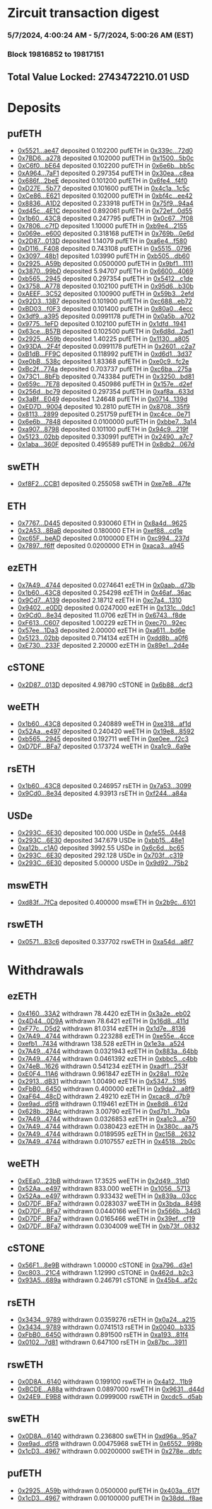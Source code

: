 # Zircuit transaction digest
### 5/7/2024, 4:00:24 AM - 5/7/2024, 5:00:26 AM (EST)
### Block 19816852 to 19817151

## Total Value Locked: 2743472210.01 USD

# Deposits
## pufETH
- [0x5521...ae47](https://etherscan.io/address/0x552106080DFce21A58DEf1c78b8e607386e8ae47) deposited 0.102200 pufETH in [0x339c...72d0](https://etherscan.io/tx/0x552106080DFce21A58DEf1c78b8e607386e8ae47)
- [0x7BD6...a278](https://etherscan.io/address/0x7BD61A977AF401c0316843Be2EA72Ab0B856a278) deposited 0.102000 pufETH in [0x1500...5b0c](https://etherscan.io/tx/0x7BD61A977AF401c0316843Be2EA72Ab0B856a278)
- [0xC6f0...bE64](https://etherscan.io/address/0xC6f0056fDC584a9431c655Afe5186462D0A4bE64) deposited 0.102200 pufETH in [0x6e6b...bb5c](https://etherscan.io/tx/0xC6f0056fDC584a9431c655Afe5186462D0A4bE64)
- [0xA964...7aF1](https://etherscan.io/address/0xA964065CfB7AeBBB92F3ee5DC16B816f9d5E7aF1) deposited 0.297354 pufETH in [0x30ea...c8ea](https://etherscan.io/tx/0xA964065CfB7AeBBB92F3ee5DC16B816f9d5E7aF1)
- [0x686f...2beE](https://etherscan.io/address/0x686f97661Fede257ce516Cfc97a06C8B11FF2beE) deposited 0.101200 pufETH in [0x6fe4...f4f0](https://etherscan.io/tx/0x686f97661Fede257ce516Cfc97a06C8B11FF2beE)
- [0xD27E...5b77](https://etherscan.io/address/0xD27EE2e494F2B06Cc6F84a130d60030ab8215b77) deposited 0.101600 pufETH in [0x4c1a...1c5c](https://etherscan.io/tx/0xD27EE2e494F2B06Cc6F84a130d60030ab8215b77)
- [0xCe86...E621](https://etherscan.io/address/0xCe86967aAb79C2C620979f0a0A1DD38B3831E621) deposited 0.102000 pufETH in [0xbf4c...ee42](https://etherscan.io/tx/0xCe86967aAb79C2C620979f0a0A1DD38B3831E621)
- [0x8836...A1D2](https://etherscan.io/address/0x8836f4786c178558a7302F2140fe3Baebf57A1D2) deposited 0.233918 pufETH in [0x75f9...94a4](https://etherscan.io/tx/0x8836f4786c178558a7302F2140fe3Baebf57A1D2)
- [0xd45c...4E1C](https://etherscan.io/address/0xd45cDfF84BF5011E0D12eEfB623A547fee8A4E1C) deposited 0.892061 pufETH in [0x72ef...0d55](https://etherscan.io/tx/0xd45cDfF84BF5011E0D12eEfB623A547fee8A4E1C)
- [0x1b60...43C8](https://etherscan.io/address/0x1b60dABF1e6F27755C71fC19D926cc465F9B43C8) deposited 0.247795 pufETH in [0x0c67...7f08](https://etherscan.io/tx/0x1b60dABF1e6F27755C71fC19D926cc465F9B43C8)
- [0x7806...c7fD](https://etherscan.io/address/0x78060631B427dAEd219777DBD82015A5AD93c7fD) deposited 1.10000 pufETH in [0xb9e4...2155](https://etherscan.io/tx/0x78060631B427dAEd219777DBD82015A5AD93c7fD)
- [0x069e...e600](https://etherscan.io/address/0x069e54ac23C71328266b2F9dF089c42f4bE1e600) deposited 0.318168 pufETH in [0x769b...0e6d](https://etherscan.io/tx/0x069e54ac23C71328266b2F9dF089c42f4bE1e600)
- [0x2D87...013D](https://etherscan.io/address/0x2D879E33a11Aa5F880b68Bd9A97F36085472013D) deposited 1.14079 pufETH in [0xa6e4...f580](https://etherscan.io/tx/0x2D879E33a11Aa5F880b68Bd9A97F36085472013D)
- [0xD116...F408](https://etherscan.io/address/0xD116Ca34636f8FC2EC4e56d33B0e7C1CCaAeF408) deposited 0.743108 pufETH in [0x5515...0796](https://etherscan.io/tx/0xD116Ca34636f8FC2EC4e56d33B0e7C1CCaAeF408)
- [0x3097...48b1](https://etherscan.io/address/0x30971CA6Eab56E63c16CB40211353A2D0DeE48b1) deposited 1.03990 pufETH in [0xb505...db60](https://etherscan.io/tx/0x30971CA6Eab56E63c16CB40211353A2D0DeE48b1)
- [0x2925...A59b](https://etherscan.io/address/0x292586fB874732e3E544669b7938a28189dFA59b) deposited 0.0500000 pufETH in [0x9bf1...1111](https://etherscan.io/tx/0x292586fB874732e3E544669b7938a28189dFA59b)
- [0x3870...99bD](https://etherscan.io/address/0x387086921D14c749741b4c76b66606b2b53C99bD) deposited 5.94707 pufETH in [0x6600...4069](https://etherscan.io/tx/0x387086921D14c749741b4c76b66606b2b53C99bD)
- [0xb565...2945](https://etherscan.io/address/0xb565Fa1ae72124335F1f76C6Ddacf2526e7D2945) deposited 0.297354 pufETH in [0x5412...c1de](https://etherscan.io/tx/0xb565Fa1ae72124335F1f76C6Ddacf2526e7D2945)
- [0x3758...A778](https://etherscan.io/address/0x3758A34f8B2777342A756ba2d9902386c23EA778) deposited 0.102100 pufETH in [0x95d6...b30b](https://etherscan.io/tx/0x3758A34f8B2777342A756ba2d9902386c23EA778)
- [0xAEEF...3C52](https://etherscan.io/address/0xAEEF9892F2231244101cc71582f3d76F7dFB3C52) deposited 0.100900 pufETH in [0x59b3...2efd](https://etherscan.io/tx/0xAEEF9892F2231244101cc71582f3d76F7dFB3C52)
- [0x92D3...13B7](https://etherscan.io/address/0x92D3e21AFb79f1BB3d4b367b05E8A8893D2c13B7) deposited 0.101900 pufETH in [0xc688...eb72](https://etherscan.io/tx/0x92D3e21AFb79f1BB3d4b367b05E8A8893D2c13B7)
- [0xBD03...f0F3](https://etherscan.io/address/0xBD034299eC0f27D4417648D618cE2A0256f3f0F3) deposited 0.101400 pufETH in [0x80a0...4ecc](https://etherscan.io/tx/0xBD034299eC0f27D4417648D618cE2A0256f3f0F3)
- [0x3df9...a395](https://etherscan.io/address/0x3df99A42BE75Bd3Bc23078042e139d7999b8a395) deposited 0.0991178 pufETH in [0x0a5b...a702](https://etherscan.io/tx/0x3df99A42BE75Bd3Bc23078042e139d7999b8a395)
- [0x9775...1eFD](https://etherscan.io/address/0x9775e5EAA244a9870d923a28DE386B48F00b1eFD) deposited 0.102100 pufETH in [0x1dfd...1941](https://etherscan.io/tx/0x9775e5EAA244a9870d923a28DE386B48F00b1eFD)
- [0x63ce...B57B](https://etherscan.io/address/0x63ce138cA3d6d0f78BDfB6538375f7b88aF2B57B) deposited 0.102500 pufETH in [0x6d8d...2ad1](https://etherscan.io/tx/0x63ce138cA3d6d0f78BDfB6538375f7b88aF2B57B)
- [0x2925...A59b](https://etherscan.io/address/0x292586fB874732e3E544669b7938a28189dFA59b) deposited 1.40225 pufETH in [0x1130...a805](https://etherscan.io/tx/0x292586fB874732e3E544669b7938a28189dFA59b)
- [0x93DA...2F4f](https://etherscan.io/address/0x93DA7CC04Bb9f3b1e362a3f6a49a640264Fd2F4f) deposited 0.0991178 pufETH in [0x2601...c2a7](https://etherscan.io/tx/0x93DA7CC04Bb9f3b1e362a3f6a49a640264Fd2F4f)
- [0xB1dB...FF9C](https://etherscan.io/address/0xB1dB513aC47E476944F392D8E047E3A0A5a5FF9C) deposited 0.118992 pufETH in [0xd6d1...3d37](https://etherscan.io/tx/0xB1dB513aC47E476944F392D8E047E3A0A5a5FF9C)
- [0xe0bB...538c](https://etherscan.io/address/0xe0bB505996BF27951bb2e378C1E5EB521A9C538c) deposited 1.83368 pufETH in [0xe0c9...fc2e](https://etherscan.io/tx/0xe0bB505996BF27951bb2e378C1E5EB521A9C538c)
- [0xBc2f...774a](https://etherscan.io/address/0xBc2f717C77d012bb6B411a75cC4f4B33b50b774a) deposited 0.703737 pufETH in [0xc6ba...275a](https://etherscan.io/tx/0xBc2f717C77d012bb6B411a75cC4f4B33b50b774a)
- [0x73C1...8bFb](https://etherscan.io/address/0x73C161493369196033c14321b60506adee2e8bFb) deposited 0.743384 pufETH in [0x3250...bd81](https://etherscan.io/tx/0x73C161493369196033c14321b60506adee2e8bFb)
- [0x659c...7E78](https://etherscan.io/address/0x659c6472b8B3afa03F110E82a31646F97B1a7E78) deposited 0.450986 pufETH in [0x157e...d2ef](https://etherscan.io/tx/0x659c6472b8B3afa03F110E82a31646F97B1a7E78)
- [0x256d...bc79](https://etherscan.io/address/0x256d97F8Bb0DbEDfd90Ba2daeb7AfAce7Bf5bc79) deposited 0.297354 pufETH in [0xaf8a...633d](https://etherscan.io/tx/0x256d97F8Bb0DbEDfd90Ba2daeb7AfAce7Bf5bc79)
- [0x3aBf...E049](https://etherscan.io/address/0x3aBf2aeCA83e849a744a1b2C1704b76b2c34E049) deposited 1.24648 pufETH in [0x0714...139d](https://etherscan.io/tx/0x3aBf2aeCA83e849a744a1b2C1704b76b2c34E049)
- [0xED7D...9004](https://etherscan.io/address/0xED7D9111B8965b9EE10d23EdB02CAfA11F3D9004) deposited 10.2810 pufETH in [0x8708...35f9](https://etherscan.io/tx/0xED7D9111B8965b9EE10d23EdB02CAfA11F3D9004)
- [0x8113...2899](https://etherscan.io/address/0x8113871cd6aA5CAa6b6437Bd40baF21ad5922899) deposited 0.251759 pufETH in [0xc4ce...0e71](https://etherscan.io/tx/0x8113871cd6aA5CAa6b6437Bd40baF21ad5922899)
- [0x6e6b...7848](https://etherscan.io/address/0x6e6b77fD5Dd3E20241676B51fa7d72b0637F7848) deposited 0.0100000 pufETH in [0xbbe7...3a14](https://etherscan.io/tx/0x6e6b77fD5Dd3E20241676B51fa7d72b0637F7848)
- [0xa907...8798](https://etherscan.io/address/0xa907bAC5d41ceb860532aB94B72e74ACbE428798) deposited 0.101100 pufETH in [0x94c9...219f](https://etherscan.io/tx/0xa907bAC5d41ceb860532aB94B72e74ACbE428798)
- [0x5123...02bb](https://etherscan.io/address/0x5123Cd96540c7e8be87E9AFf9e34c5a431a002bb) deposited 0.330991 pufETH in [0x2490...a7c7](https://etherscan.io/tx/0x5123Cd96540c7e8be87E9AFf9e34c5a431a002bb)
- [0x1aba...360F](https://etherscan.io/address/0x1abaa06853383FEeb598AD5fA5aAA8b48e35360F) deposited 0.495589 pufETH in [0x8db2...067d](https://etherscan.io/tx/0x1abaa06853383FEeb598AD5fA5aAA8b48e35360F)
## swETH
- [0xf8F2...CCB1](https://etherscan.io/address/0xf8F2943d9CDF6bB485d6ac01f6ea2E9854C2CCB1) deposited 0.255058 swETH in [0xe7e8...47fe](https://etherscan.io/tx/0xf8F2943d9CDF6bB485d6ac01f6ea2E9854C2CCB1)
## ETH
- [0x7767...D445](https://etherscan.io/address/0x77678db451E9D38278e4C62824813DF7A9f8D445) deposited 0.930060 ETH in [0x8a4d...9625](https://etherscan.io/tx/0x77678db451E9D38278e4C62824813DF7A9f8D445)
- [0x2A53...8BaB](https://etherscan.io/address/0x2A53F1f26842e164De9D17E9ee19fC7563AE8BaB) deposited 0.180000 ETH in [0xef88...cd1e](https://etherscan.io/tx/0x2A53F1f26842e164De9D17E9ee19fC7563AE8BaB)
- [0xc65F...beAD](https://etherscan.io/address/0xc65Fa97a530Cbc620A934fb734A8E98393d9beAD) deposited 0.0100000 ETH in [0xc994...237d](https://etherscan.io/tx/0xc65Fa97a530Cbc620A934fb734A8E98393d9beAD)
- [0x7897...f6ff](https://etherscan.io/address/0x78979f8aEDe49933f109059D41179e382251f6ff) deposited 0.0200000 ETH in [0xaca3...a945](https://etherscan.io/tx/0x78979f8aEDe49933f109059D41179e382251f6ff)
## ezETH
- [0x7A49...4744](https://etherscan.io/address/0x7A493Be5c2ce014cD049Bf178a1ac0Db1B434744) deposited 0.0274641 ezETH in [0x0aab...d73b](https://etherscan.io/tx/0x7A493Be5c2ce014cD049Bf178a1ac0Db1B434744)
- [0x1b60...43C8](https://etherscan.io/address/0x1b60dABF1e6F27755C71fC19D926cc465F9B43C8) deposited 0.254298 ezETH in [0x46af...36ac](https://etherscan.io/tx/0x1b60dABF1e6F27755C71fC19D926cc465F9B43C8)
- [0x9Cd7...A139](https://etherscan.io/address/0x9Cd703F4AC3Bd0b9ed18e338258Ba042eC68A139) deposited 2.18712 ezETH in [0xc7a4...1310](https://etherscan.io/tx/0x9Cd703F4AC3Bd0b9ed18e338258Ba042eC68A139)
- [0x9402...e0DD](https://etherscan.io/address/0x940214134c5e8d81DBD5E9015908c697dAB5e0DD) deposited 0.0247000 ezETH in [0x131c...0dc1](https://etherscan.io/tx/0x940214134c5e8d81DBD5E9015908c697dAB5e0DD)
- [0x9Cd0...8e34](https://etherscan.io/address/0x9Cd08ff616Eeb2c6743C39b8a8A6029d84538e34) deposited 11.0706 ezETH in [0x6743...f8de](https://etherscan.io/tx/0x9Cd08ff616Eeb2c6743C39b8a8A6029d84538e34)
- [0xF613...C607](https://etherscan.io/address/0xF613bdeE12ebF8b204D21C4ab57793F0AD47C607) deposited 1.00229 ezETH in [0xec70...92ec](https://etherscan.io/tx/0xF613bdeE12ebF8b204D21C4ab57793F0AD47C607)
- [0x57ee...1Da3](https://etherscan.io/address/0x57eed9235DB3c99bD4BB0446A73c03f4bcFb1Da3) deposited 2.00000 ezETH in [0xa611...bd6e](https://etherscan.io/tx/0x57eed9235DB3c99bD4BB0446A73c03f4bcFb1Da3)
- [0x5123...02bb](https://etherscan.io/address/0x5123Cd96540c7e8be87E9AFf9e34c5a431a002bb) deposited 0.714134 ezETH in [0xdd8b...a0f6](https://etherscan.io/tx/0x5123Cd96540c7e8be87E9AFf9e34c5a431a002bb)
- [0xE730...233F](https://etherscan.io/address/0xE73017E82380b0C378982F6b7820723FDE36233F) deposited 2.20000 ezETH in [0x89e1...2d4e](https://etherscan.io/tx/0xE73017E82380b0C378982F6b7820723FDE36233F)
## cSTONE
- [0x2D87...013D](https://etherscan.io/address/0x2D879E33a11Aa5F880b68Bd9A97F36085472013D) deposited 4.98790 cSTONE in [0x6b88...dcf3](https://etherscan.io/tx/0x2D879E33a11Aa5F880b68Bd9A97F36085472013D)
## weETH
- [0x1b60...43C8](https://etherscan.io/address/0x1b60dABF1e6F27755C71fC19D926cc465F9B43C8) deposited 0.240889 weETH in [0xe318...af1d](https://etherscan.io/tx/0x1b60dABF1e6F27755C71fC19D926cc465F9B43C8)
- [0x52Aa...e497](https://etherscan.io/address/0x52Aa899454998Be5b000Ad077a46Bbe360F4e497) deposited 0.240420 weETH in [0x19e8...8592](https://etherscan.io/tx/0x52Aa899454998Be5b000Ad077a46Bbe360F4e497)
- [0xb565...2945](https://etherscan.io/address/0xb565Fa1ae72124335F1f76C6Ddacf2526e7D2945) deposited 0.192711 weETH in [0xe0ee...f2c3](https://etherscan.io/tx/0xb565Fa1ae72124335F1f76C6Ddacf2526e7D2945)
- [0xD7DF...BFa7](https://etherscan.io/address/0xD7DF7E085214743530afF339aFC420c7c720BFa7) deposited 0.173724 weETH in [0xa1c9...6a9e](https://etherscan.io/tx/0xD7DF7E085214743530afF339aFC420c7c720BFa7)
## rsETH
- [0x1b60...43C8](https://etherscan.io/address/0x1b60dABF1e6F27755C71fC19D926cc465F9B43C8) deposited 0.246957 rsETH in [0x7a53...3099](https://etherscan.io/tx/0x1b60dABF1e6F27755C71fC19D926cc465F9B43C8)
- [0x9Cd0...8e34](https://etherscan.io/address/0x9Cd08ff616Eeb2c6743C39b8a8A6029d84538e34) deposited 4.93913 rsETH in [0xf244...a84a](https://etherscan.io/tx/0x9Cd08ff616Eeb2c6743C39b8a8A6029d84538e34)
## USDe
- [0x293C...6E30](https://etherscan.io/address/0x293C6937D8D82e05B01335F7B33FBA0c8e256E30) deposited 100.000 USDe in [0xfe55...0448](https://etherscan.io/tx/0x293C6937D8D82e05B01335F7B33FBA0c8e256E30)
- [0x293C...6E30](https://etherscan.io/address/0x293C6937D8D82e05B01335F7B33FBA0c8e256E30) deposited 347.679 USDe in [0xbb15...48e1](https://etherscan.io/tx/0x293C6937D8D82e05B01335F7B33FBA0c8e256E30)
- [0xa12b...c1A0](https://etherscan.io/address/0xa12bE66DC0c7F33050692B7CCf44723454E5c1A0) deposited 3992.55 USDe in [0x6c6d...bc65](https://etherscan.io/tx/0xa12bE66DC0c7F33050692B7CCf44723454E5c1A0)
- [0x293C...6E30](https://etherscan.io/address/0x293C6937D8D82e05B01335F7B33FBA0c8e256E30) deposited 292.128 USDe in [0x703f...c319](https://etherscan.io/tx/0x293C6937D8D82e05B01335F7B33FBA0c8e256E30)
- [0x293C...6E30](https://etherscan.io/address/0x293C6937D8D82e05B01335F7B33FBA0c8e256E30) deposited 5.00000 USDe in [0x9d92...75b2](https://etherscan.io/tx/0x293C6937D8D82e05B01335F7B33FBA0c8e256E30)
## mswETH
- [0xd83f...7fCa](https://etherscan.io/address/0xd83fB035D8ab5182eeF8Df3e2371B8E55B877fCa) deposited 0.400000 mswETH in [0x2b9c...6101](https://etherscan.io/tx/0xd83fB035D8ab5182eeF8Df3e2371B8E55B877fCa)
## rswETH
- [0x0571...B3c6](https://etherscan.io/address/0x0571c56567b23cd180E687E00dcdEDC91F53B3c6) deposited 0.337702 rswETH in [0xa54d...a8f7](https://etherscan.io/tx/0x0571c56567b23cd180E687E00dcdEDC91F53B3c6)
# Withdrawals
## ezETH
- [0x4160...33A2](https://etherscan.io/address/0x41604cF1204CF67f0C58d1aC1db84338713c33A2) withdrawn 78.4420 ezETH in [0x3a2e...eb02](https://etherscan.io/tx/0x41604cF1204CF67f0C58d1aC1db84338713c33A2)
- [0x4D44...0D9A](https://etherscan.io/address/0x4D44Db475348d44Afaa5b6efa7d5CCA87aB90D9A) withdrawn 78.6421 ezETH in [0x16d8...411d](https://etherscan.io/tx/0x4D44Db475348d44Afaa5b6efa7d5CCA87aB90D9A)
- [0xF77c...D5d2](https://etherscan.io/address/0xF77cDCc45c2BC8f0a107D14EEE5168cF1914D5d2) withdrawn 81.0314 ezETH in [0x1d7e...8136](https://etherscan.io/tx/0xF77cDCc45c2BC8f0a107D14EEE5168cF1914D5d2)
- [0x7A49...4744](https://etherscan.io/address/0x7A493Be5c2ce014cD049Bf178a1ac0Db1B434744) withdrawn 0.223288 ezETH in [0xe55e...4cce](https://etherscan.io/tx/0x7A493Be5c2ce014cD049Bf178a1ac0Db1B434744)
- [0xefb1...7434](https://etherscan.io/address/0xefb1886408c1889E85416a95305831146CE67434) withdrawn 138.528 ezETH in [0x1e3a...a524](https://etherscan.io/tx/0xefb1886408c1889E85416a95305831146CE67434)
- [0x7A49...4744](https://etherscan.io/address/0x7A493Be5c2ce014cD049Bf178a1ac0Db1B434744) withdrawn 0.0321943 ezETH in [0x883a...64bb](https://etherscan.io/tx/0x7A493Be5c2ce014cD049Bf178a1ac0Db1B434744)
- [0x7A49...4744](https://etherscan.io/address/0x7A493Be5c2ce014cD049Bf178a1ac0Db1B434744) withdrawn 0.0461392 ezETH in [0xbbc5...c4bb](https://etherscan.io/tx/0x7A493Be5c2ce014cD049Bf178a1ac0Db1B434744)
- [0x74eB...1626](https://etherscan.io/address/0x74eBfE76bFe671528A4Ce2e88529d43bd92a1626) withdrawn 0.541234 ezETH in [0xadf1...253f](https://etherscan.io/tx/0x74eBfE76bFe671528A4Ce2e88529d43bd92a1626)
- [0xE0F4...11A6](https://etherscan.io/address/0xE0F4f35873d9d3A13A4322DBeE68649E2def11A6) withdrawn 0.961847 ezETH in [0x28a1...f02e](https://etherscan.io/tx/0xE0F4f35873d9d3A13A4322DBeE68649E2def11A6)
- [0x2913...dB31](https://etherscan.io/address/0x2913A6b7a08Df1D49CbDba18b76fC6c92a0adB31) withdrawn 1.00490 ezETH in [0x5347...5195](https://etherscan.io/tx/0x2913A6b7a08Df1D49CbDba18b76fC6c92a0adB31)
- [0xFbB0...6450](https://etherscan.io/address/0xFbB041e1e292e34f90C1333E5360F5Ff2F3f6450) withdrawn 0.400000 ezETH in [0x9da2...a8f9](https://etherscan.io/tx/0xFbB041e1e292e34f90C1333E5360F5Ff2F3f6450)
- [0xaF64...48cD](https://etherscan.io/address/0xaF641dCAa4A80c4a13c6456d2f30F216667748cD) withdrawn 2.49210 ezETH in [0xcac8...d7b9](https://etherscan.io/tx/0xaF641dCAa4A80c4a13c6456d2f30F216667748cD)
- [0xe9ad...d5f8](https://etherscan.io/address/0xe9ad635aC8Ab4C79e43b940a775f28e848C0d5f8) withdrawn 0.119461 ezETH in [0xe8d8...612d](https://etherscan.io/tx/0xe9ad635aC8Ab4C79e43b940a775f28e848C0d5f8)
- [0x628b...2BAc](https://etherscan.io/address/0x628b62046B9062d1A19aC135c91D7396BFC02BAc) withdrawn 3.00790 ezETH in [0xd7b1...7b0a](https://etherscan.io/tx/0x628b62046B9062d1A19aC135c91D7396BFC02BAc)
- [0x7A49...4744](https://etherscan.io/address/0x7A493Be5c2ce014cD049Bf178a1ac0Db1B434744) withdrawn 0.0326853 ezETH in [0xa1c3...a750](https://etherscan.io/tx/0x7A493Be5c2ce014cD049Bf178a1ac0Db1B434744)
- [0x7A49...4744](https://etherscan.io/address/0x7A493Be5c2ce014cD049Bf178a1ac0Db1B434744) withdrawn 0.0380423 ezETH in [0x380c...aa75](https://etherscan.io/tx/0x7A493Be5c2ce014cD049Bf178a1ac0Db1B434744)
- [0x7A49...4744](https://etherscan.io/address/0x7A493Be5c2ce014cD049Bf178a1ac0Db1B434744) withdrawn 0.0189595 ezETH in [0xc158...2632](https://etherscan.io/tx/0x7A493Be5c2ce014cD049Bf178a1ac0Db1B434744)
- [0x7A49...4744](https://etherscan.io/address/0x7A493Be5c2ce014cD049Bf178a1ac0Db1B434744) withdrawn 0.0107557 ezETH in [0x4518...2b0c](https://etherscan.io/tx/0x7A493Be5c2ce014cD049Bf178a1ac0Db1B434744)
## weETH
- [0xEEa0...23bB](https://etherscan.io/address/0xEEa0e6E1A8DEF09f508b0f3C998A8d829f9A23bB) withdrawn 17.3525 weETH in [0x2d49...31d0](https://etherscan.io/tx/0xEEa0e6E1A8DEF09f508b0f3C998A8d829f9A23bB)
- [0x52Aa...e497](https://etherscan.io/address/0x52Aa899454998Be5b000Ad077a46Bbe360F4e497) withdrawn 833.000 weETH in [0x1056...5713](https://etherscan.io/tx/0x52Aa899454998Be5b000Ad077a46Bbe360F4e497)
- [0x52Aa...e497](https://etherscan.io/address/0x52Aa899454998Be5b000Ad077a46Bbe360F4e497) withdrawn 0.933432 weETH in [0x839a...03cc](https://etherscan.io/tx/0x52Aa899454998Be5b000Ad077a46Bbe360F4e497)
- [0xD7DF...BFa7](https://etherscan.io/address/0xD7DF7E085214743530afF339aFC420c7c720BFa7) withdrawn 0.0283037 weETH in [0x3bda...8498](https://etherscan.io/tx/0xD7DF7E085214743530afF339aFC420c7c720BFa7)
- [0xD7DF...BFa7](https://etherscan.io/address/0xD7DF7E085214743530afF339aFC420c7c720BFa7) withdrawn 0.0440166 weETH in [0x566b...34d3](https://etherscan.io/tx/0xD7DF7E085214743530afF339aFC420c7c720BFa7)
- [0xD7DF...BFa7](https://etherscan.io/address/0xD7DF7E085214743530afF339aFC420c7c720BFa7) withdrawn 0.0165466 weETH in [0x39ef...cf19](https://etherscan.io/tx/0xD7DF7E085214743530afF339aFC420c7c720BFa7)
- [0xD7DF...BFa7](https://etherscan.io/address/0xD7DF7E085214743530afF339aFC420c7c720BFa7) withdrawn 0.0304009 weETH in [0xb73f...0832](https://etherscan.io/tx/0xD7DF7E085214743530afF339aFC420c7c720BFa7)
## cSTONE
- [0x56F1...8e9B](https://etherscan.io/address/0x56F1F0Cc543405486D30baCFDcc8003017818e9B) withdrawn 1.00000 cSTONE in [0xa796...d3e1](https://etherscan.io/tx/0x56F1F0Cc543405486D30baCFDcc8003017818e9B)
- [0xc803...21C4](https://etherscan.io/address/0xc8031e41922Bad9CE34Ea9dfd0ee3aACc4B721C4) withdrawn 1.12990 cSTONE in [0x462d...b2c3](https://etherscan.io/tx/0xc8031e41922Bad9CE34Ea9dfd0ee3aACc4B721C4)
- [0x93A5...689a](https://etherscan.io/address/0x93A51cfC89DFF4F86C23eDad1acCAf22C1cA689a) withdrawn 0.246791 cSTONE in [0x45b4...af2c](https://etherscan.io/tx/0x93A51cfC89DFF4F86C23eDad1acCAf22C1cA689a)
## rsETH
- [0x3434...9789](https://etherscan.io/address/0x34349c5569e7B846c3558961552D2202760A9789) withdrawn 0.0359276 rsETH in [0x0a24...a215](https://etherscan.io/tx/0x34349c5569e7B846c3558961552D2202760A9789)
- [0x3434...9789](https://etherscan.io/address/0x34349c5569e7B846c3558961552D2202760A9789) withdrawn 0.0741513 rsETH in [0x0040...b335](https://etherscan.io/tx/0x34349c5569e7B846c3558961552D2202760A9789)
- [0xFbB0...6450](https://etherscan.io/address/0xFbB041e1e292e34f90C1333E5360F5Ff2F3f6450) withdrawn 0.891500 rsETH in [0xa193...81f4](https://etherscan.io/tx/0xFbB041e1e292e34f90C1333E5360F5Ff2F3f6450)
- [0x0102...7d81](https://etherscan.io/address/0x0102bda3D2ffdde7F6E079c4d866404b00467d81) withdrawn 0.647100 rsETH in [0x87bc...3911](https://etherscan.io/tx/0x0102bda3D2ffdde7F6E079c4d866404b00467d81)
## rswETH
- [0x0D8A...6140](https://etherscan.io/address/0x0D8A66Ad029cAe29866ce5B16B3968fF5b626140) withdrawn 0.199100 rswETH in [0x4a12...11b9](https://etherscan.io/tx/0x0D8A66Ad029cAe29866ce5B16B3968fF5b626140)
- [0xBCDE...A88a](https://etherscan.io/address/0xBCDEaAFCc015B5194A221cCf3843FFa1b049A88a) withdrawn 0.0897000 rswETH in [0x9631...d44d](https://etherscan.io/tx/0xBCDEaAFCc015B5194A221cCf3843FFa1b049A88a)
- [0x24E9...E9B8](https://etherscan.io/address/0x24E938BD7Dc683049855a7af275029Db26F7E9B8) withdrawn 0.0999000 rswETH in [0xcdc5...d5ab](https://etherscan.io/tx/0x24E938BD7Dc683049855a7af275029Db26F7E9B8)
## swETH
- [0x0D8A...6140](https://etherscan.io/address/0x0D8A66Ad029cAe29866ce5B16B3968fF5b626140) withdrawn 0.236800 swETH in [0xd96a...95a7](https://etherscan.io/tx/0x0D8A66Ad029cAe29866ce5B16B3968fF5b626140)
- [0xe9ad...d5f8](https://etherscan.io/address/0xe9ad635aC8Ab4C79e43b940a775f28e848C0d5f8) withdrawn 0.00475968 swETH in [0x6552...998b](https://etherscan.io/tx/0xe9ad635aC8Ab4C79e43b940a775f28e848C0d5f8)
- [0x1cD3...4967](https://etherscan.io/address/0x1cD323a4DAF360345b52324eACE42490C9b84967) withdrawn 0.00200000 swETH in [0x278e...dbfc](https://etherscan.io/tx/0x1cD323a4DAF360345b52324eACE42490C9b84967)
## pufETH
- [0x2925...A59b](https://etherscan.io/address/0x292586fB874732e3E544669b7938a28189dFA59b) withdrawn 0.0500000 pufETH in [0x403a...617f](https://etherscan.io/tx/0x292586fB874732e3E544669b7938a28189dFA59b)
- [0x1cD3...4967](https://etherscan.io/address/0x1cD323a4DAF360345b52324eACE42490C9b84967) withdrawn 0.00100000 pufETH in [0x38dd...f8ae](https://etherscan.io/tx/0x1cD323a4DAF360345b52324eACE42490C9b84967)
